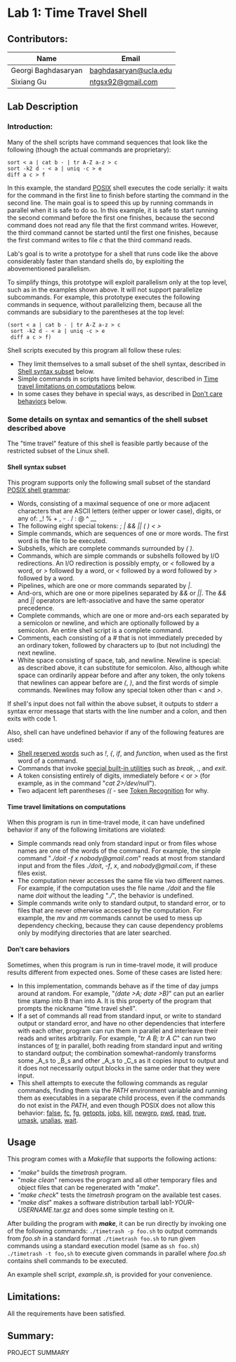 Lab 1: Time Travel Shell
========================

Contributors:
-------------
Name | Email
--- | ---
Georgi Baghdasaryan | baghdasaryan@ucla.edu  
Sixiang Gu | ntgsx92@gmail.com

Lab Description
---------------

### Introduction:
Many of the shell scripts have command sequences that look like the following
(though the actual commands are proprietary):

```shell
sort < a | cat b - | tr A-Z a-z > c
sort -k2 d - < a | uniq -c > e
diff a c > f
```

In this example, the standard 
[POSIX](http://pubs.opengroup.org/onlinepubs/9699919799/ "IEEE POSIX")
shell executes the code serially: it waits for the command in the first line
to finish before starting the command in the second line. The main goal is to
speed this up by running commands in parallel when it is safe to do so. In
this example, it is safe to start running the second command before the first
one finishes, because the second command does not read any file that the first
command writes. However, the third command cannot be started until the first
one finishes, because the first command writes to file _c_ that the third
command reads.

Lab's goal is to write a prototype for a shell that runs code like the above
considerably faster than standard shells do, by exploiting the abovementioned
parallelism.

To simplify things, this prototype will exploit parallelism only at the top
level, such as in the examples shown above. It will not support parallelize
subcommands. For example, this prototype executes the following commands in
sequence, without parallelizing them, because all the commands are subsidiary
to the parentheses at the top level:

```shell
(sort < a | cat b - | tr A-Z a-z > c
 sort -k2 d - < a | uniq -c > e
 diff a c > f)
```

Shell scripts executed by this program all follow these rules:
* They limit themselves to a small subset of the shell syntax, described in
[Shell syntax subset](#shell-syntax-subset) below.
* Simple commands in scripts have limited behavior, described in [Time travel
limitations on computations](#time-travel-limitations-on-computations) below.
* In some cases they behave in special ways, as described in [Don't care
behaviors](#dont-care-behaviors) below. 

### Some details on syntax and semantics of the shell subset described above

The "time travel" feature of this shell is feasible partly because of the
restricted subset of the Linux shell.

#### Shell syntax subset

This program supports only the following small subset of the standard [POSIX
shell grammar](http://pubs.opengroup.org/onlinepubs/9699919799/utilities/V3_chap02.html#tag_18_10):
* Words, consisting of a maximal sequence of one or more adjacent characters
that are ASCII letters (either upper or lower case), digits, or any of: _! % +
, - . / : @ ^ __
* The following eight special tokens: _; | && || ( ) < >_
* Simple commands, which are sequences of one or more words. The first word is
the file to be executed.
* Subshells, which are complete commands surrounded by _(_ _)_.
* Commands, which are simple commands or subshells followed by I/O
redirections. An I/O redirection is possibly empty, or _<_ followed by a word,
or _>_ followed by a word, or _<_ followed by a word followed by _>_ followed
by a word.
* Pipelines, which are one or more commands separated by _|_.
* And-ors, which are one or more pipelines separated by _&&_ or _||_. The _&&_
and _||_ operators are left-associative and have the same operator precedence.
* Complete commands, which are one or more and-ors each separated by a
semicolon or newline, and which are optionally followed by a semicolon. An
entire shell script is a complete command.
* Comments, each consisting of a _#_ that is not immediately preceded by an
ordinary token, followed by characters up to (but not including) the next
newline.
* White space consisting of space, tab, and newline. Newline is special: as
described above, it can substitute for semicolon. Also, although white space
can ordinarily appear before and after any token, the only tokens that newlines
can appear before are _(_, _)_, and the first words of simple commands.
Newlines may follow any special token other than _<_ and _>_.

If shell's input does not fall within the above subset, it outputs to stderr a
syntax error message that starts with the line number and a colon, and then
exits with code 1.

Also, shell can have undefined behavior if any of the following features are
used:
* [Shell reserved words](http://pubs.opengroup.org/onlinepubs/9699919799/utilities/V3_chap02.html#tag_18_04)
such as _!_, _{_, _if_, and _function_, when used as the first word of a command.
* Commands that invoke
[special built-in utilities](http://pubs.opengroup.org/onlinepubs/9699919799/utilities/V3_chap02.html#tag_18_14)
such as _break_, _._, and _exit_.
* A token consisting entirely of digits, immediately before _<_ or _>_ (for
example, as in the command "_cat 2>/dev/null_").
* Two adjacent left parentheses _((_ - see 
[Token Recognition](http://pubs.opengroup.org/onlinepubs/007904875/xrat/xcu_chap02.html#tag_02_02_03)
for why. 

#### Time travel limitations on computations

When this program is run in time-travel mode, it can have undefined behavior
if any of the following limitations are violated:
* Simple commands read only from standard input or from files whose names are
one of the words of the command. For example, the simple command "_./doit -f x
nobody@gmail.com_" reads at most from standard input and from the files
_./doit_, _-f_, _x_, and _nobody@gmail.com_, if these files exist.
* The computation never accesses the same file via two different names. For
example, if the computation uses the file name _./doit_ and the file name
_doit_ without the leading "_./_", the behavior is undefined.
* Simple commands write only to standard output, to standard error, or to files
that are never otherwise accessed by the computation. For example, the _mv_ and
_rm_ commands cannot be used to mess up dependency checking, because they can
cause dependency problems only by modifying directories that are later
searched.

#### Don't care behaviors

Sometimes, when this program is run in time-travel mode, it will produce
results different from expected ones. Some of these cases are listed here:
* In this implementation, commands behave as if the time of day jumps around at
random. For example, "_(date >A; date >B)_" can put an earlier time stamp into
B than into A. It is this property of the program that prompts the nickname
"time travel shell".
* If a set of commands all read from standard input, or write to standard
output or standard error, and have no other dependencies that interfere with
each other, program can run them in parallel and interleave their reads and
writes arbitrarily. For example, "_tr A B; tr A C_" can run two instances of
[tr](http://pubs.opengroup.org/onlinepubs/9699919799/utilities/tr.html) in
parallel, both reading from standard input and writing to standard output; the
combination somewhat-randomly transforms some _A_s to _B_s and other _A_s to
_C_s as it copies input to output and it does not necessarily output blocks in
the same order that they were input.
* This shell attempts to execute the following commands as regular commands,
finding them via the _PATH_ environment variable and running them as
executables in a separate child process, even if the commands do not exist in
the _PATH_, and even though POSIX does not allow this behavior: 
[false](http://pubs.opengroup.org/onlinepubs/9699919799/utilities/false.html),
[fc](http://pubs.opengroup.org/onlinepubs/9699919799/utilities/fc.html),
[fg](http://pubs.opengroup.org/onlinepubs/9699919799/utilities/fg.html),
[getopts](http://pubs.opengroup.org/onlinepubs/9699919799/utilities/getopts.html),
[jobs](http://pubs.opengroup.org/onlinepubs/9699919799/utilities/jobs.html),
[kill](http://pubs.opengroup.org/onlinepubs/9699919799/utilities/kill.html),
[newgrp](http://pubs.opengroup.org/onlinepubs/9699919799/utilities/newgrp.html),
[pwd](http://pubs.opengroup.org/onlinepubs/9699919799/utilities/pwd.html),
[read](http://pubs.opengroup.org/onlinepubs/9699919799/utilities/read.html),
[true](http://pubs.opengroup.org/onlinepubs/9699919799/utilities/true.html),
[umask](http://pubs.opengroup.org/onlinepubs/9699919799/utilities/umask.html),
[unalias](http://pubs.opengroup.org/onlinepubs/9699919799/utilities/unalias.html),
[wait](http://pubs.opengroup.org/onlinepubs/9699919799/utilities/wait.html).

Usage
-----

This program comes with a _Makefile_ that supports the following actions:
* "_make_" builds the _timetrash_ program.
* "_make clean_" removes the program and all other temporary files and object
files that can be regenerated with "_make_".
* "_make check_" tests the _timetrash_ program on the available test cases.
* "_make dist_" makes a software distribution tarball 
lab1-_YOUR-USERNAME_.tar.gz and does some simple testing on it.

After building the program with **_make_**, it can be run directly by
invoking one of the following commands:
`./timetrash -p foo.sh` to output commands from _foo.sh_ in a standard format
`./timetrash foo.sh` to run given commands using a standard execution model
(same as `sh foo.sh`)
`./timetrash -t foo,sh` to execute given commands in parallel
where _foo.sh_ contains shell commands to be executed.

An example shell script, _example.sh_, is provided for your convenience.

Limitations:
------------
All the requirements have been satisfied.

Summary:
--------

PROJECT SUMMARY

